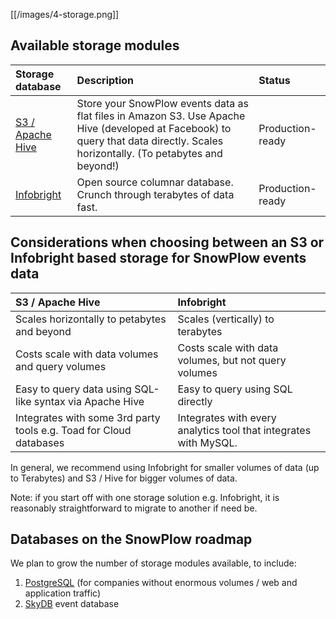 [[/images/4-storage.png]] 

## Available storage modules

| **Storage database**                           | **Description**                                     | **Status**       |
|:-----------------------------------------------|:----------------------------------------------------|:-----------------|
| [S3 / Apache Hive](s3-hive-storage-setup)      | Store your SnowPlow events data as flat files in Amazon S3. Use Apache Hive (developed at Facebook) to query that data directly. Scales horizontally. (To petabytes and beyond!) | Production-ready |
| [Infobright](infobright-storage-setup)         | Open source columnar database. Crunch through terabytes of data fast. | Production-ready |


## Considerations when choosing between an S3 or Infobright based storage for SnowPlow events data

| **S3 / Apache Hive**                           | **Infobright**                                 | 
|:-----------------------------------------------|:-----------------------------------------------|
| Scales horizontally to petabytes and beyond    | Scales (vertically) to terabytes               |
| Costs scale with data volumes and query volumes| Costs scale with data volumes, but not query volumes |
| Easy to query data using SQL-like syntax via Apache Hive | Easy to query using SQL directly     |
| Integrates with some 3rd party tools e.g. Toad for Cloud databases | Integrates with every analytics tool that integrates with MySQL. |

In general, we recommend using Infobright for smaller volumes of data (up to Terabytes) and S3 / Hive for bigger volumes of data.

Note: if you start off with one storage solution e.g. Infobright, it is reasonably straightforward to migrate to another if need be.

## Databases on the SnowPlow roadmap

We plan to grow the number of storage modules available, to include:

1. [PostgreSQL](http://www.postgresql.org/) (for companies without enormous volumes / web and application traffic)
2. [SkyDB](http://skydb.io/) event database